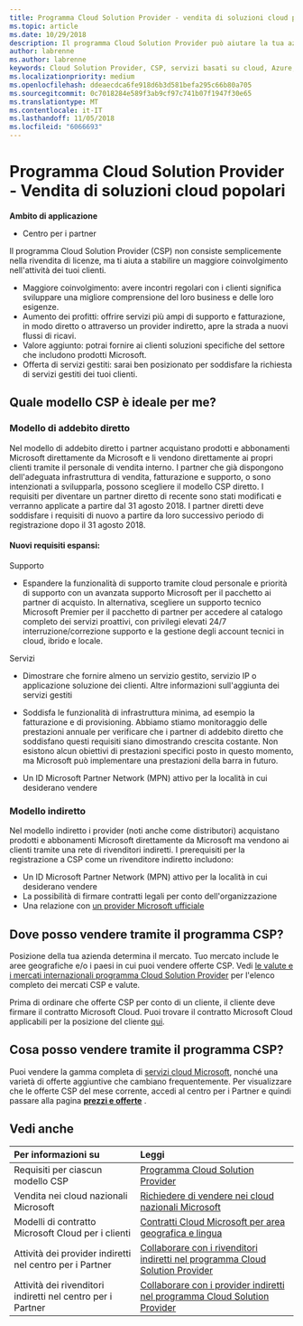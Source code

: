 ```yaml
---
title: Programma Cloud Solution Provider - vendita di soluzioni cloud popolari | Centro per i partner
ms.topic: article
ms.date: 10/29/2018
description: Il programma Cloud Solution Provider può aiutare la tua azienda ad acquisire nuovi clienti e nuove competenze.
author: labrenne
ms.author: labrenne
keywords: Cloud Solution Provider, CSP, servizi basati su cloud, Azure, Office 365, Dynamics, partner CSP, vendere in CSP, partner diretto, partner CSP diretto, rivenditore CSP indiretto, CSP diretto, CSP indiretto, modello diretto, modello indiretto, rivenditore indiretto, provider indiretto, provider, server di distribuzione, programma cloud solution provider
ms.localizationpriority: medium
ms.openlocfilehash: ddeaecdca6fe918d6b3d581befa295c66b80a705
ms.sourcegitcommit: 0c7018284e589f3ab9cf97c741b07f1947f30e65
ms.translationtype: MT
ms.contentlocale: it-IT
ms.lasthandoff: 11/05/2018
ms.locfileid: "6066693"
---
```

# <a name="cloud-solution-provider-program---selling-in-demand-cloud-solutions"></a>Programma Cloud Solution Provider - Vendita di soluzioni cloud popolari 

**Ambito di applicazione**

-  Centro per i partner

Il programma Cloud Solution Provider (CSP) non consiste semplicemente nella rivendita di licenze, ma ti aiuta a stabilire un maggiore coinvolgimento nell'attività dei tuoi clienti.
 
- Maggiore coinvolgimento: avere incontri regolari con i clienti significa sviluppare una migliore comprensione del loro business e delle loro esigenze.
- Aumento dei profitti: offrire servizi più ampi di supporto e fatturazione, in modo diretto o attraverso un provider indiretto, apre la strada a nuovi flussi di ricavi.  
- Valore aggiunto: potrai fornire ai clienti soluzioni specifiche del settore che includono prodotti Microsoft.
- Offerta di servizi gestiti: sarai ben posizionato per soddisfare la richiesta di servizi gestiti dei tuoi clienti. 

## <a name="which-csp-model-is-best-for-me"></a>Quale modello CSP è ideale per me?

### <a name="direct-bill-model"></a>Modello di addebito diretto

 Nel modello di addebito diretto i partner acquistano prodotti e abbonamenti Microsoft direttamente da Microsoft e li vendono direttamente ai propri clienti tramite il personale di vendita interno. I partner che già dispongono dell'adeguata infrastruttura di vendita, fatturazione e supporto, o sono intenzionati a svilupparla, possono scegliere il modello CSP diretto. I requisiti per diventare un partner diretto di recente sono stati modificati e verranno applicate a partire dal 31 agosto 2018. I partner diretti deve soddisfare i requisiti di nuovo a partire da loro successivo periodo di registrazione dopo il 31 agosto 2018.


#### <a name="new-expanded-requirements"></a>Nuovi requisiti espansi:

Supporto
- Espandere la funzionalità di supporto tramite cloud personale e priorità di supporto con un avanzata supporto Microsoft per il pacchetto ai partner di acquisto. In alternativa, scegliere un supporto tecnico Microsoft Premier per il pacchetto di partner per accedere al catalogo completo dei servizi proattivi, con privilegi elevati 24/7 interruzione/correzione supporto e la gestione degli account tecnici in cloud, ibrido e locale. 

Servizi

- Dimostrare che fornire almeno un servizio gestito, servizio IP o applicazione soluzione dei clienti. Altre informazioni sull'aggiunta dei servizi gestiti

- Soddisfa le funzionalità di infrastruttura minima, ad esempio la fatturazione e di provisioning.
Abbiamo stiamo monitoraggio delle prestazioni annuale per verificare che i partner di addebito diretto che soddisfano questi requisiti siano dimostrando crescita costante. Non esistono alcun obiettivi di prestazioni specifici posto in questo momento, ma Microsoft può implementare una prestazioni della barra in futuro. 

- Un ID Microsoft Partner Network (MPN) attivo per la località in cui desiderano vendere


### <a name="indirect-model"></a>Modello indiretto

Nel modello indiretto i provider (noti anche come distributori) acquistano prodotti e abbonamenti Microsoft direttamente da Microsoft ma vendono ai clienti tramite una rete di rivenditori indiretti. I prerequisiti per la registrazione a CSP come un rivenditore indiretto includono:

- Un ID Microsoft Partner Network (MPN) attivo per la località in cui desiderano vendere
- La possibilità di firmare contratti legali per conto dell'organizzazione
- Una relazione con [un provider Microsoft ufficiale](https://partnercenter.microsoft.com/partner/find-a-provider)


## <a name="where-can-i-sell-through-the-csp-program"></a>Dove posso vendere tramite il programma CSP?

Posizione della tua azienda determina il mercato. Tuo mercato include le aree geografiche e/o i paesi in cui puoi vendere offerte CSP. Vedi [le valute e i mercati internazionali programma Cloud Solution Provider](regional-authorization-overview.md) per l'elenco completo dei mercati CSP e valute.

Prima di ordinare che offerte CSP per conto di un cliente, il cliente deve firmare il contratto Microsoft Cloud. Puoi trovare il contratto Microsoft Cloud applicabili per la posizione del cliente [qui](agreements.md).  

## <a name="what-can-i-sell-through-the-csp-program"></a>Cosa posso vendere tramite il programma CSP?

Puoi vendere la gamma completa di [servizi cloud Microsoft](https://partner.microsoft.com/cloud-solution-provider/products-and-services), nonché una varietà di offerte aggiuntive che cambiano frequentemente. Per visualizzare che le offerte CSP del mese corrente, accedi al centro per i Partner e quindi passare alla pagina [**prezzi e offerte**](https://partnercenter.microsoft.com/pcv/sales) .

## <a name="see-also"></a>Vedi anche 


|**Per informazioni su**   |**Leggi**   |
|:---------------------------|:--------------------|
|Requisiti per ciascun modello CSP   | [Programma Cloud Solution Provider](https://partnercenter.microsoft.com/partner/cloud-solution-provider)|
|Vendita nei cloud nazionali Microsoft   | [Richiedere di vendere nei cloud nazionali Microsoft](csp-national-clouds-overview.md)|
|Modelli di contratto Microsoft Cloud per i clienti   |[Contratti Cloud Microsoft per area geografica e lingua](agreements.md)|
|Attività dei provider indiretti nel centro per i Partner  |[Collaborare con i rivenditori indiretti nel programma Cloud Solution Provider](indirect-provider-tasks-in-partner-center.md)|
|Attività dei rivenditori indiretti nel centro per i Partner   |[Collaborare con i provider indiretti nel programma Cloud Solution Provider](indirect-reseller-tasks-in-partner-center.md)|

